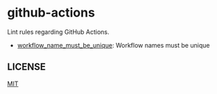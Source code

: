 # github-actions

Lint rules regarding GitHub Actions.

- [workflow_name_must_be_unique](workflow_name_must_be_unique): Workflow names must be unique

## LICENSE

[MIT](LICENSE)
